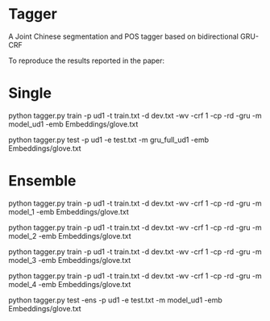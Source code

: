 # Tagger
A Joint Chinese segmentation and POS tagger based on bidirectional GRU-CRF

To reproduce the results reported in the paper:

# Single
python tagger.py train -p ud1 -t train.txt -d dev.txt -wv -crf 1 -cp -rd -gru -m model_ud1 -emb Embeddings/glove.txt

python tagger.py test -p ud1 -e test.txt -m gru_full_ud1 -emb Embeddings/glove.txt

# Ensemble

python tagger.py train -p ud1 -t train.txt -d dev.txt -wv -crf 1 -cp -rd -gru -m model_1 -emb Embeddings/glove.txt

python tagger.py train -p ud1 -t train.txt -d dev.txt -wv -crf 1 -cp -rd -gru -m model_2 -emb Embeddings/glove.txt

python tagger.py train -p ud1 -t train.txt -d dev.txt -wv -crf 1 -cp -rd -gru -m model_3 -emb Embeddings/glove.txt

python tagger.py train -p ud1 -t train.txt -d dev.txt -wv -crf 1 -cp -rd -gru -m model_4 -emb Embeddings/glove.txt

python tagger.py test -ens -p ud1 -e test.txt -m model_ud1 -emb Embeddings/glove.txt
